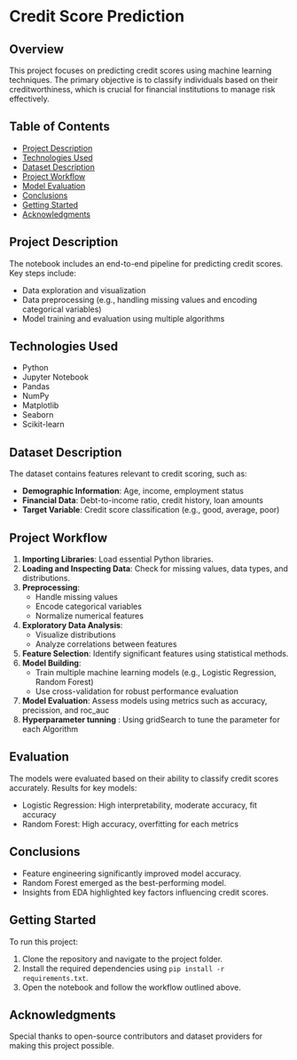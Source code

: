 # Credit Score Prediction

## Overview
This project focuses on predicting credit scores using machine learning techniques. The primary objective is to classify individuals based on their creditworthiness, which is crucial for financial institutions to manage risk effectively.

## Table of Contents
- [Project Description](#project-description)
- [Technologies Used](#technologies-used)
- [Dataset Description](#dataset-description)
- [Project Workflow](#project-workflow)
- [Model Evaluation](#model-evaluation)
- [Conclusions](#conclusions)
- [Getting Started](#getting-started)
- [Acknowledgments](#acknowledgments)

## Project Description
The notebook includes an end-to-end pipeline for predicting credit scores. Key steps include:
- Data exploration and visualization
- Data preprocessing (e.g., handling missing values and encoding categorical variables)
- Model training and evaluation using multiple algorithms

## Technologies Used
- Python
- Jupyter Notebook
- Pandas
- NumPy
- Matplotlib
- Seaborn
- Scikit-learn

## Dataset Description
The dataset contains features relevant to credit scoring, such as:
- **Demographic Information**: Age, income, employment status
- **Financial Data**: Debt-to-income ratio, credit history, loan amounts
- **Target Variable**: Credit score classification (e.g., good, average, poor)

## Project Workflow
1. **Importing Libraries**: Load essential Python libraries.
2. **Loading and Inspecting Data**: Check for missing values, data types, and distributions.
3. **Preprocessing**:
   - Handle missing values
   - Encode categorical variables
   - Normalize numerical features
4. **Exploratory Data Analysis**:
   - Visualize distributions
   - Analyze correlations between features
5. **Feature Selection**: Identify significant features using statistical methods.
6. **Model Building**:
   - Train multiple machine learning models (e.g., Logistic Regression, Random Forest)
   - Use cross-validation for robust performance evaluation
7. **Model Evaluation**: Assess models using metrics such as accuracy, precission, and roc_auc
8. **Hyperparameter tunning** : Using gridSearch to tune the parameter for each Algorithm 
## Evaluation
The models were evaluated based on their ability to classify credit scores accurately. Results for key models:
- Logistic Regression: High interpretability, moderate accuracy, fit accuracy
- Random Forest: High accuracy, overfitting for each metrics

## Conclusions
- Feature engineering significantly improved model accuracy.
- Random Forest emerged as the best-performing model.
- Insights from EDA highlighted key factors influencing credit scores.

## Getting Started
To run this project:
1. Clone the repository and navigate to the project folder.
2. Install the required dependencies using `pip install -r requirements.txt`.
3. Open the notebook and follow the workflow outlined above.

## Acknowledgments
Special thanks to open-source contributors and dataset providers for making this project possible.



